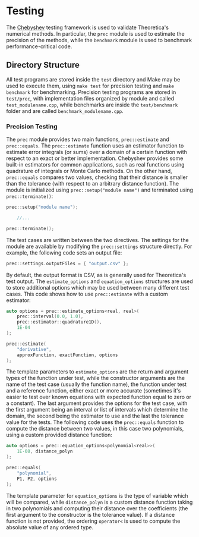 # Testing

The [Chebyshev](https://github.com/chaotic-society/chebyshev) testing framework is used to validate Theoretica's numerical methods. In particular, the `prec` module is used to estimate the precision of the methods, while the `benchmark` module is used to benchmark performance-critical code.

## Directory Structure
All test programs are stored inside the `test` directory and Make may be used to execute them, using `make test` for precision testing and `make benchmark` for benchmarking. Precision testing programs are stored in `test/prec`, with implementation files organized by module and called `test_modulename.cpp`, while benchmarks are inside the `test/benchmark` folder and are called `benchmark_modulename.cpp`.

### Precision Testing
The `prec` module provides two main functions, `prec::estimate` and `prec::equals`. The `prec::estimate` function uses an estimator function to estimate error integrals (or sums) over a domain of a certain function with respect to an exact or better implementation. Chebyshev provides some built-in estimators for common applications, such as real functions using quadrature of integrals or Monte Carlo methods. On the other hand, `prec::equals` compares two values, checking that their distance is smaller than the tolerance (with respect to an arbitrary distance function). The module is initialized using `prec::setup("module name")` and terminated using `prec::terminate()`:

```cpp
prec::setup("module name");

	//...

prec::terminate();
```

The test cases are written between the two directives. The settings for the module are available by modifying the `prec::settings` structure directly. For example, the following code sets an output file:

```cpp
prec::settings.outputFiles = { "output.csv" };
```

By default, the output format is CSV, as is generally used for Theoretica's test output. The `estimate_options` and `equation_options` structures are used to store additional options which may be used between many different test cases. This code shows how to use `prec::estimate` with a custom estimator:

```cpp
auto options = prec::estimate_options<real, real>(
	prec::interval(0.0, 1.0),
	prec::estimator::quadrature1D(),
	1E-04
);

prec::estimate(
	"derivative",
	approxFunction, exactFunction, options
);
```

The template parameters to `estimate_options` are the return and argument types of the function under test, while the constructor arguments are the name of the test case (usually the function name), the function under test and a reference function, either exact or more accurate (sometimes it's easier to test over known equations with expected function equal to zero or a constant). The last argument provides the options for the test case, with the first argument being an interval or list of intervals which determine the domain, the second being the estimator to use and the last the tolerance value for the tests. The following code uses the `prec::equals` function to compute the distance between two values, in this case two polynomials, using a custom provided distance function:

```cpp
auto options = prec::equation_options<polynomial<real>>(
	1E-08, distance_polyn
);

prec::equals(
	"polynomial",
	P1, P2, options
);
```

The template parameter for `equation_options` is the type of variable which will be compared, while `distance_polyn` is a custom distance function taking in two polynomials and computing their distance over the coefficients (the first argument to the constructor is the tolerance value). If a distance function is not provided, the ordering `operator<` is used to compute the absolute value of any ordered type.
